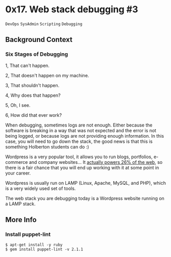 # 0x17. Web stack debugging #3
`DevOps` `SysAdmin` `Scripting` `Debugging`
## Background Context

### Six Stages of Debugging
1, That can't happen.

2, That doesn't happen on my machine.

3, That shouldn't happen.

4, Why does that happen?

5, Oh, I see.

6, How did that ever work?

When debugging, sometimes logs are not enough. Either because the software is breaking in a way that was not expected and the error is not being logged, or because logs are not providing enough information. In this case, you will need to go down the stack, the good news is that this is something Holberton students can do :)

Wordpress is a very popular tool, it allows you to run blogs, portfolios, e-commerce and company websites… It [actually powers 26% of the web](https://managewp.com/blog/statistics-about-wordpress-usage), so there is a fair chance that you will end up working with it at some point in your career.

Wordpress is usually run on LAMP (Linux, Apache, MySQL, and PHP), which is a very widely used set of tools.

The web stack you are debugging today is a Wordpress website running on a LAMP stack.

## More Info
### Install puppet-lint
```
$ apt-get install -y ruby
$ gem install puppet-lint -v 2.1.1
```
